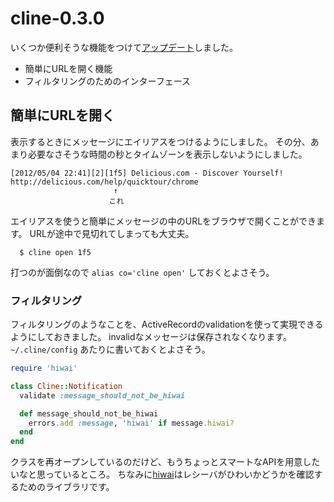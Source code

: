 # cline-0.3.0

いくつか便利そうな機能をつけて[アップデート](http://rubygems.org/gems/cline)しました。

* 簡単にURLを開く機能
* フィルタリングのためのインターフェース

## 簡単にURLを開く

表示するときにメッセージにエイリアスをつけるようにしました。
その分、あまり必要なさそうな時間の秒とタイムゾーンを表示しないようにしました。

```
[2012/05/04 22:41][2][1f5] Delicious.com - Discover Yourself! http://delicious.com/help/quicktour/chrome
                       ↑
                      これ
```

エイリアスを使うと簡単にメッセージの中のURLをブラウザで開くことができます。
URLが途中で見切れてしまっても大丈夫。

```
  $ cline open 1f5
```

打つのが面倒なので `alias co='cline open'` しておくとよさそう。

### フィルタリング

フィルタリングのようなことを、ActiveRecordのvalidationを使って実現できるようにしておきました。
invalidなメッセージは保存されなくなります。
`~/.cline/config` あたりに書いておくとよさそう。

```ruby
require 'hiwai'

class Cline::Notification
  validate :message_should_not_be_hiwai

  def message_should_not_be_hiwai
    errors.add :message, 'hiwai' if message.hiwai?
  end
end
```

クラスを再オープンしているのだけど、もうちょっとスマートなAPIを用意したいなと思っているところ。
ちなみに[hiwai](https://github.com/hibariya/hiwai)はレシーバがひわいかどうかを確認するためのライブラリです。
